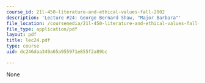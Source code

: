 ```yaml
---
course_id: 21l-450-literature-and-ethical-values-fall-2002
description: 'Lecture #24: George Bernard Shaw, "Major Barbara"'
file_location: /coursemedia/21l-450-literature-and-ethical-values-fall-2002/dc246daa349a65a955971e855f2a89bc_lec24.pdf
file_type: application/pdf
layout: pdf
title: lec24.pdf
type: course
uid: dc246daa349a65a955971e855f2a89bc

---
```

None
